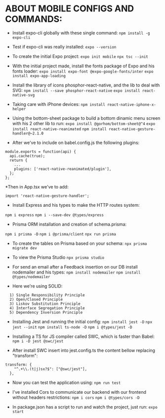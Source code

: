 # ABOUT MOBILE CONFIGS AND COMMANDS:

* Install expo-cli globally with these single command:
`npm install -g expo-cli`

* Test if expo-cli was really installed:
`expo --version`

* To create the initial Expo project:
`expo init mobile`
``npx tsc --init``

* With the initial project made, install the fonts package of Expo and his fonts loader:
`expo install expo-font @expo-google-fonts/inter`
`expo install expo-app-loading`

* Install the library of icons phosphor-react-native, and the lib to deal with SVG:
`npm install --save phosphor-react-native`
`expo install react-native-svg`

* Taking care with iPhone devices:
`npm install react-native-iphone-x-helper`

* Using the bottom-sheet package to build a bottom dinamic menu screen with his 2 other lib to run:
`expo install @gorhom/bottom-sheet@^4`
`expo install react-native-reanimated`
`npm install react-native-gesture-handler@~2.1.0`

* After we've to include on babel.config.js the following plugins:
```
module.exports = function(api) {
  api.cache(true);
  return {
    ...
    plugins: ['react-native-reanimated/plugin'],
  };
};
```

*Then in App.tsx we've to add:
```
import 'react-native-gesture-handler';
```

* Install Express and his types to make the HTTP routes system:

`npm i express`
`npm i --save-dev @types/express`

* Prisma ORM installation and creation of schema.prisma:

`npm i prisma -D`
`npm i @prisma/client`
`npx run prisma`

* To create the tables on Prisma based on your schema:
`npx prisma migrate dev`

* To view the Prisma Studio
`npx prisma studio`

* For send an email after a Feedback insertion on our DB install nodemailer and his types:
`npm install nodemailer`
`npm install @types/nodemailer`

* Here we're using SOLID:
```
  1) Single Responsibility Principle
  2) Open/Closed Principle
  3) Liskov Substitution Principle
  4) Interface Segregation Principle
  5) Dependency Inversion Principle
```
* Installing Jest and running the initial config:
`npm install jest -D`
`npx jest --init`
`npm install ts-node -D`
`npm i @types/jest -D`

* Installing a TS for JS compiler called SWC, which is faster than Babel:
`npm i -D jest @swc/jest`

* After install SWC insert into jest.config.ts the content bellow replacing "transform":
```
transform: {
    "^.+\\.(t|j)sx?$": ["@swc/jest"],
  },
```

* Now you can test the application using:
`npm run test`

* I've installed Cors to communicate our backend with our frontend without headers restrictions:
`npm i cors`
`npm i @types/cors -D`

*  In package.json has a script to run and watch the project, just run:
`expo start`